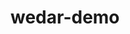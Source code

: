 # wedar-demo

<!DOCTYPE html>
<html>
    <head>
    <title>A-Frame 3D Basic Example</title>
    <script src="https://aframe.io/releases/1.7.0/aframe.min.js"></script>
    </head>
    <body>
        <a-scene>
          <a-box position="-1 1 -3" rotation="0 45 0" color="#c3d94b"></a-box>
          <a-sphere position="0 1.25 -5" radius="1.25" color="#4bd9a8"></a-sphere>
          <a-cylinder position="1 0.75 -3" radius="1.5" height="0.5" color="#d9a84b"></a-cylinder>
          <a-plane position="0 0 -4" rotation="-90 0 0" width="4" height="4" color="#4BC3D9"></a-plane>
          <a-sky color="#d9614b"></a-sky>
        </a-scene>
      </body>
</html>
